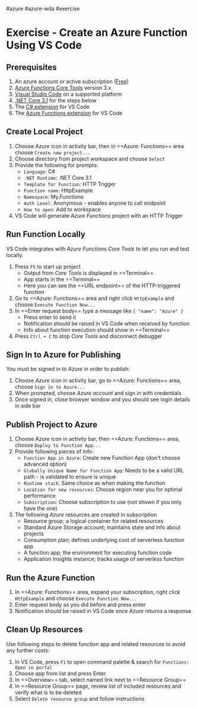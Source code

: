 #azure #azure-wda #exercise 

# Exercise - Create an Azure Function Using VS Code
## Prerequisites
1. An azure account or active subscription ([Free](https://azure.com/free))
2. [Azure Functions Core Tools](https://docs.microsoft.com/en-us/azure/azure-functions/functions-run-local#install-the-azure-functions-core-tools) version 3.x
3. [Visual Studio Code](https://code.visualstudio.com/) on a supported platform
4. [.NET Core 3.1](https://dotnet.microsoft.com/download/dotnet/3.1) for the steps below
5. The [C# extension](https://marketplace.visualstudio.com/items?itemName=ms-dotnettools.csharp) for VS Code
6. The [Azure Functions extension](https://marketplace.visualstudio.com/items?itemName=ms-azuretools.vscode-azurefunctions) for VS Code

## Create Local Project
1. Choose *Azure* icon in activity bar, then in ==Azure: Functions== area choose `Create new project...`
2. Choose directory from project workspace and choose `Select`
3. Provide the following for prompts:
	- `Language`: C#
	- `.NET Runtime`: .NET Core 3.1
	- `Template for Function`: HTTP Trigger
	- `Function name`: HttpExample
	- `Namespace`: My.Functions
	- `Auth Level`: Anonymous - enables anyone to call endpoint
	- `How to open`: Add to workspace
4. VS Code will generate *Azure Functions* project with an HTTP Trigger

## Run Function Locally
VS Code integrates with *Azure Functions Core Tools* to let you run and test locally.
1. Press `F5` to start up project
	- Output from *Core Tools* is displayed in ==Terminal==
	- App starts in the ==Terminal==
	- Here you can see the ==URL endpoint== of the HTTP-triggered function
2. Go to ==Azure: Functions== area and right click `HttpExample` and choose `Execute Function Now...`
3. In ==Enter request body== type a message like `{ "name": "Azure" }`
	- Press enter to send it
	- Notification should be raised in VS Code when received by function
	- Info about function execution should show in ==Terminal==
4. Press `Ctrl + C` to stop *Core Tools* and disconnect debugger

## Sign In to Azure for Publishing
You *must* be signed in to *Azure* in order to publish:
1. Choose *Azure* icon in activity bar, go to ==Azure: Functions== area, choose `Sign in to Azure...`
2. When prompted, choose *Azure account* and sign in with credentials
3. Once signed in, close browser window and you should see login details in side bar

## Publish Project to Azure
1. Choose *Azure* icon in activity bar, then ==Azure: Functions== area, choose `Deploy to Function App...`
2. Provide following pieces of info:
	- `Function App in Azure`: Create new Function App (don't choose advanced option)
	- `Globally Unique Name for Function App`: Needs to be a valid URL path - is validated to ensure is unique
	- `Runtime stack`: Same choice as when making the function
	- `Location for new resources`: Choose region near you for optimal performance
	- `Subscription`: Choose subscription to use (not shown if you only have the one)
3. The following *Azure* resources are created in subscription
	- Resource group; a logical container for related resources
	- Standard Azure Storage account; maintains state and info about projects
	- Consumption plan; defines underlying cost of serverless function app
	- A function app; the environment for executing function code
	- Application Insights instance; tracks usage of serverless function

## Run the Azure Function
1. In ==Azure: Functions== area, expand your subscription, right click `HttpExample` and choose `Execute Function Now...`
2. Enter request body as you did before and press enter
3. Notification should be raised in VS Code once *Azure* returns a response

## Clean Up Resources
Use following steps to delete function app and related resources to avoid any further costs:
1. In VS Code, press `F1` to open command palette & search for `Functions: Open in portal`
2. Choose app from list and press Enter
3. In ==Overview== tab, select named link next to ==Resource Group==
4. In ==Resource Group== page, review list of included resources and verify what is to be deleted
5. Select `Delete resource group` and follow instructions